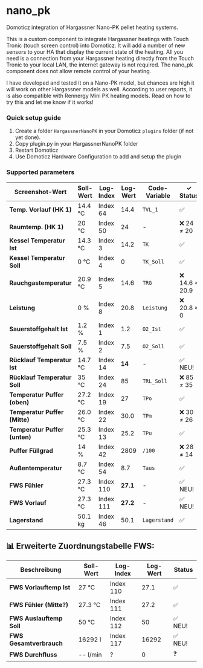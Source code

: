 # nano_pk
Domoticz integration of Hargassner Nano-PK pellet heating systems.

This is a custom component to integrate Hargassner heatings with Touch Tronic (touch screen control) into Domoticz.
It will add a number of new sensors to your HA that display the current state of the heating.
All you need is a connection from your Hargassner heating directly from the Touch Tronic to your local LAN, the internet gateway is not required.
The nano_pk component does not allow remote control of your heating.

I have developed and tested it on a Nano-PK model, but chances are high it will work on other Hargassner models as well.
According to user reports, it is also compatible with Rennergy Mini PK heating models.
Read on how to try this and let me know if it works!

### Quick setup guide ###

1. Create a folder `HargassnerNanoPK` in your Domoticz `plugins` folder (if not yet done).
2. Copy plugin.py in your HargassnerNanoPK folder
3. Restart Domoticz
4. Use Domoticz Hardware Configuration to add and setup the plugin



### Supported parameters ###
| Screenshot-Wert | Soll-Wert | Log-Index | Log-Wert | Code-Variable | ✓ Status |
|----------------|-----------|-----------|----------|---------------|----------|
| **Temp. Vorlauf (HK 1)** | 14.4 °C | Index 64 | 14.4 | `TVL_1` | ✅ |
| **Raumtemp. (HK 1)** | 20 °C | Index 50 | 24 | - | ❌ 24 ≠ 20 |
| **Kessel Temperatur Ist** | 14.3 °C | Index 3 | 14.2 | `TK` | ✅ |
| **Kessel Temperatur Soll** | 0 °C | Index 4 | 0 | `TK_Soll` | ✅ |
| **Rauchgastemperatur** | 20.9 °C | Index 5 | 14.6 | `TRG` | ❌ 14.6 ≠ 20.9 |
| **Leistung** | 0 % | Index 8 | 20.8 | `Leistung` | ❌ 20.8 ≠ 0 |
| **Sauerstoffgehalt Ist** | 1.2 % | Index 1 | 1.2 | `O2_Ist` | ✅ |
| **Sauerstoffgehalt Soll** | 7.5 % | Index 2 | 7.5 | `O2_Soll` | ✅ |
| **Rücklauf Temperatur Ist** | 14.7 °C | Index 14 | **14** | - | ✅ NEU! |
| **Rücklauf Temperatur Soll** | 35 °C | Index 24 | 85 | `TRL_Soll` | ❌ 85 ≠ 35 |
| **Temperatur Puffer (oben)** | 27.2 °C | Index 19 | 27 | `TPo` | ✅ |
| **Temperatur Puffer (Mitte)** | 26.0 °C | Index 22 | 30.0 | `TPm` | ❌ 30 ≠ 26 |
| **Temperatur Puffer (unten)** | 25.3 °C | Index 13 | 25.2 | `TPu` | ✅ |
| **Puffer Füllgrad** | 14 % | Index 42 | 2809 | `/100` | ❌ 28 ≠ 14 |
| **Außentemperatur** | 8.7 °C | Index 54 | 8.7 | `Taus` | ✅ |
| **FWS Fühler** | 27.3 °C | Index 110 | **27.1** | - | ✅ NEU! |
| **FWS Vorlauf** | 27.3 °C | Index 111 | **27.2** | - | ✅ NEU! |
| **Lagerstand** | 50.1 kg | Index 46 | 50.1 | `Lagerstand` | ✅ |

## 📊 Erweiterte Zuordnungstabelle FWS:

| Beschreibung | Soll-Wert | Log-Index | Log-Wert | Status |
|-------------|-----------|-----------|----------|---------|
| **FWS Vorlauftemp Ist** | 27 °C | Index 110 | 27.1 | ✅ |
| **FWS Fühler (Mitte?)** | 27.3 °C | Index 111 | 27.2 | ✅ |
| **FWS Auslauftemp Soll** | 50 °C | Index 112 | 50 | ✅ NEU! |
| **FWS Gesamtverbrauch** | 16292 l | Index 117 | 16292 | ✅ NEU! |
| **FWS Durchfluss** | -- l/min | ? | 0 | ❓ |

